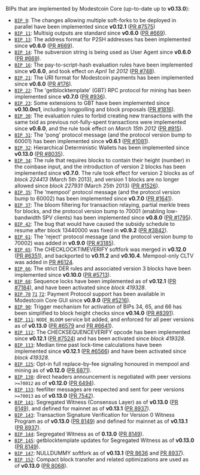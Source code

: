 BIPs that are implemented by Modestcoin Core (up-to-date up to **v0.13.0**):

* [`BIP 9`](https://github.com/modestcoin/bips/blob/master/bip-0009.mediawiki): The changes allowing multiple soft-forks to be deployed in parallel have been implemented since **v0.12.1**  ([PR #7575](https://github.com/modestcoin/modestcoin/pull/7575))
* [`BIP 11`](https://github.com/modestcoin/bips/blob/master/bip-0011.mediawiki): Multisig outputs are standard since **v0.6.0** ([PR #669](https://github.com/modestcoin/modestcoin/pull/669)).
* [`BIP 13`](https://github.com/modestcoin/bips/blob/master/bip-0013.mediawiki): The address format for P2SH addresses has been implemented since **v0.6.0** ([PR #669](https://github.com/modestcoin/modestcoin/pull/669)).
* [`BIP 14`](https://github.com/modestcoin/bips/blob/master/bip-0014.mediawiki): The subversion string is being used as User Agent since **v0.6.0** ([PR #669](https://github.com/modestcoin/modestcoin/pull/669)).
* [`BIP 16`](https://github.com/modestcoin/bips/blob/master/bip-0016.mediawiki): The pay-to-script-hash evaluation rules have been implemented since **v0.6.0**, and took effect on *April 1st 2012* ([PR #748](https://github.com/modestcoin/modestcoin/pull/748)).
* [`BIP 21`](https://github.com/modestcoin/bips/blob/master/bip-0021.mediawiki): The URI format for Modestcoin payments has been implemented since **v0.6.0** ([PR #176](https://github.com/modestcoin/modestcoin/pull/176)).
* [`BIP 22`](https://github.com/modestcoin/bips/blob/master/bip-0022.mediawiki): The 'getblocktemplate' (GBT) RPC protocol for mining has been implemented since **v0.7.0** ([PR #936](https://github.com/modestcoin/modestcoin/pull/936)).
* [`BIP 23`](https://github.com/modestcoin/bips/blob/master/bip-0023.mediawiki): Some extensions to GBT have been implemented since **v0.10.0rc1**, including longpolling and block proposals ([PR #1816](https://github.com/modestcoin/modestcoin/pull/1816)).
* [`BIP 30`](https://github.com/modestcoin/bips/blob/master/bip-0030.mediawiki): The evaluation rules to forbid creating new transactions with the same txid as previous not-fully-spent transactions were implemented since **v0.6.0**, and the rule took effect on *March 15th 2012* ([PR #915](https://github.com/modestcoin/modestcoin/pull/915)).
* [`BIP 31`](https://github.com/modestcoin/bips/blob/master/bip-0031.mediawiki): The 'pong' protocol message (and the protocol version bump to 60001) has been implemented since **v0.6.1** ([PR #1081](https://github.com/modestcoin/modestcoin/pull/1081)).
* [`BIP 32`](https://github.com/modestcoin/bips/blob/master/bip-0032.mediawiki): Hierarchical Deterministic Wallets has been implemented since **v0.13.0** ([PR #8035](https://github.com/modestcoin/modestcoin/pull/8035)).
* [`BIP 34`](https://github.com/modestcoin/bips/blob/master/bip-0034.mediawiki): The rule that requires blocks to contain their height (number) in the coinbase input, and the introduction of version 2 blocks has been implemented since **v0.7.0**. The rule took effect for version 2 blocks as of *block 224413* (March 5th 2013), and version 1 blocks are no longer allowed since *block 227931* (March 25th 2013) ([PR #1526](https://github.com/modestcoin/modestcoin/pull/1526)).
* [`BIP 35`](https://github.com/modestcoin/bips/blob/master/bip-0035.mediawiki): The 'mempool' protocol message (and the protocol version bump to 60002) has been implemented since **v0.7.0** ([PR #1641](https://github.com/modestcoin/modestcoin/pull/1641)).
* [`BIP 37`](https://github.com/modestcoin/bips/blob/master/bip-0037.mediawiki): The bloom filtering for transaction relaying, partial merkle trees for blocks, and the protocol version bump to 70001 (enabling low-bandwidth SPV clients) has been implemented since **v0.8.0** ([PR #1795](https://github.com/modestcoin/modestcoin/pull/1795)).
* [`BIP 42`](https://github.com/modestcoin/bips/blob/master/bip-0042.mediawiki): The bug that would have caused the subsidy schedule to resume after block 13440000 was fixed in **v0.9.2** ([PR #3842](https://github.com/modestcoin/modestcoin/pull/3842)).
* [`BIP 61`](https://github.com/modestcoin/bips/blob/master/bip-0061.mediawiki): The 'reject' protocol message (and the protocol version bump to 70002) was added in **v0.9.0** ([PR #3185](https://github.com/modestcoin/modestcoin/pull/3185)).
* [`BIP 65`](https://github.com/modestcoin/bips/blob/master/bip-0065.mediawiki): The CHECKLOCKTIMEVERIFY softfork was merged in **v0.12.0** ([PR #6351](https://github.com/modestcoin/modestcoin/pull/6351)), and backported to **v0.11.2** and **v0.10.4**. Mempool-only CLTV was added in [PR #6124](https://github.com/modestcoin/modestcoin/pull/6124).
* [`BIP 66`](https://github.com/modestcoin/bips/blob/master/bip-0066.mediawiki): The strict DER rules and associated version 3 blocks have been implemented since **v0.10.0** ([PR #5713](https://github.com/modestcoin/modestcoin/pull/5713)).
* [`BIP 68`](https://github.com/modestcoin/bips/blob/master/bip-0068.mediawiki): Sequence locks have been implemented as of **v0.12.1**  ([PR #7184](https://github.com/modestcoin/modestcoin/pull/7184)), and have been activated since *block 419328*.
* [`BIP 70`](https://github.com/modestcoin/bips/blob/master/bip-0070.mediawiki) [`71`](https://github.com/modestcoin/bips/blob/master/bip-0071.mediawiki) [`72`](https://github.com/modestcoin/bips/blob/master/bip-0072.mediawiki): Payment Protocol support has been available in Modestcoin Core GUI since **v0.9.0** ([PR #5216](https://github.com/modestcoin/modestcoin/pull/5216)).
* [`BIP 90`](https://github.com/modestcoin/bips/blob/master/bip-0090.mediawiki): Trigger mechanism for activation of BIPs 34, 65, and 66 has been simplified to block height checks since **v0.14.0** ([PR #8391](https://github.com/modestcoin/modestcoin/pull/8391)).
* [`BIP 111`](https://github.com/modestcoin/bips/blob/master/bip-0111.mediawiki): `NODE_BLOOM` service bit added, and enforced for all peer versions as of **v0.13.0** ([PR #6579](https://github.com/modestcoin/modestcoin/pull/6579) and [PR #6641](https://github.com/modestcoin/modestcoin/pull/6641)).
* [`BIP 112`](https://github.com/modestcoin/bips/blob/master/bip-0112.mediawiki): The CHECKSEQUENCEVERIFY opcode has been implemented since **v0.12.1** ([PR #7524](https://github.com/modestcoin/modestcoin/pull/7524)) and has been activated since *block 419328*.
* [`BIP 113`](https://github.com/modestcoin/bips/blob/master/bip-0113.mediawiki): Median time past lock-time calculations have been implemented since **v0.12.1** ([PR #6566](https://github.com/modestcoin/modestcoin/pull/6566)) and have been activated since *block 419328*.
* [`BIP 125`](https://github.com/modestcoin/bips/blob/master/bip-0125.mediawiki): Opt-in full replace-by-fee signaling honoured in mempool and mining as of **v0.12.0** ([PR 6871](https://github.com/modestcoin/modestcoin/pull/6871)).
* [`BIP 130`](https://github.com/modestcoin/bips/blob/master/bip-0130.mediawiki): direct headers announcement is negotiated with peer versions `>=70012` as of **v0.12.0** ([PR 6494](https://github.com/modestcoin/modestcoin/pull/6494)).
* [`BIP 133`](https://github.com/modestcoin/bips/blob/master/bip-0133.mediawiki): feefilter messages are respected and sent for peer versions `>=70013` as of **v0.13.0** ([PR 7542](https://github.com/modestcoin/modestcoin/pull/7542)).
* [`BIP 141`](https://github.com/modestcoin/bips/blob/master/bip-0141.mediawiki): Segregated Witness (Consensus Layer) as of **v0.13.0** ([PR 8149](https://github.com/modestcoin/modestcoin/pull/8149)), and defined for mainnet as of **v0.13.1** ([PR 8937](https://github.com/modestcoin/modestcoin/pull/8937)).
* [`BIP 143`](https://github.com/modestcoin/bips/blob/master/bip-0143.mediawiki): Transaction Signature Verification for Version 0 Witness Program as of **v0.13.0** ([PR 8149](https://github.com/modestcoin/modestcoin/pull/8149)) and defined for mainnet as of **v0.13.1** ([PR 8937](https://github.com/modestcoin/modestcoin/pull/8937)).
* [`BIP 144`](https://github.com/modestcoin/bips/blob/master/bip-0144.mediawiki): Segregated Witness as of **0.13.0** ([PR 8149](https://github.com/modestcoin/modestcoin/pull/8149)).
* [`BIP 145`](https://github.com/modestcoin/bips/blob/master/bip-0145.mediawiki): getblocktemplate updates for Segregated Witness as of **v0.13.0** ([PR 8149](https://github.com/modestcoin/modestcoin/pull/8149)).
* [`BIP 147`](https://github.com/modestcoin/bips/blob/master/bip-0147.mediawiki): NULLDUMMY softfork as of **v0.13.1** ([PR 8636](https://github.com/modestcoin/modestcoin/pull/8636) and [PR 8937](https://github.com/modestcoin/modestcoin/pull/8937)).
* [`BIP 152`](https://github.com/modestcoin/bips/blob/master/bip-0152.mediawiki): Compact block transfer and related optimizations are used as of **v0.13.0** ([PR 8068](https://github.com/modestcoin/modestcoin/pull/8068)).
